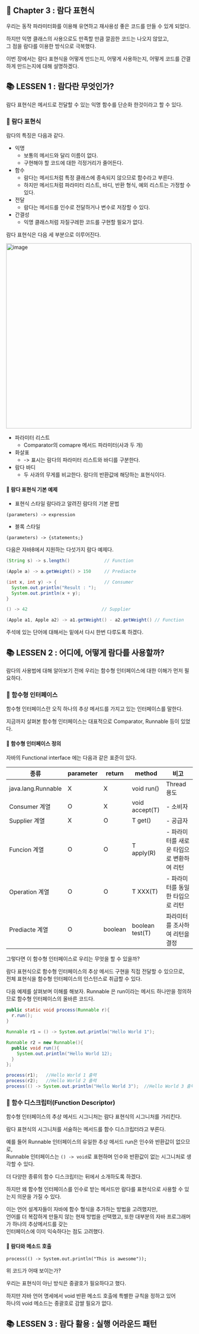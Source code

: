 ## 🌈 Chapter 3 : 람다 표현식
우리는 동작 파라미터화를 이용해 유연하고 재사용성 좋은 코드를 만들 수 있게 되었다.

하지만 익명 클래스의 사용으로도 만족할 만큼 깔끔한 코드는 나오지 않았고,   
그 점을 람다를 이용한 방식으로 극복했다.

이번 장에서는 람다 표현식을 어떻게 만드는지, 어떻게 사용하는지, 어떻게 코드를 간결하게 만드는지에 대해 설명하겠다.

## 📚 LESSEN 1 : 람다란 무엇인가?
람다 표현식은 메서드로 전달할 수 있는 익명 함수를 단순화 한것이라고 할 수 있다. 

### 🎈 람다 표현식
람다의 특징은 다음과 같다.

- 익명
  - 보통의 메서드와 달리 이름이 없다.
  - 구현해야 할 코드에 대한 걱정거리가 줄어든다.
- 함수
  - 람다는 메서드처럼 특정 클래스에 종속되지 않으므로 함수라고 부른다.
  - 하지만 메서드처럼 파라미터 리스트, 바디, 반환 형식, 예외 리스트는 가정할 수 있다.
- 전달
  - 람다는 메서드를 인수로 전달하거나 변수로 저장할 수 있다.
- 간결성
  - 익명 클래스처럼 자질구레한 코드를 구현할 필요가 없다.

람다 표현식은 다음 세 부분으로 이루어진다.

<img width="500" alt="image" src="https://github.com/Songdoeon/Book_Study/assets/96420547/b27f328a-20e1-41b2-8ac4-fea0eee27be6">

- 파라미터 리스트
  - Comparator의 comapre 메서드 파라미터(사과 두 개)
- 화살표
  - -> 표시는 람다의 파라미터 리스트와 바디를 구분한다.
- 람다 바디
  - 두 사과의 무게를 비교한다. 람다의 반환값에 해당하는 표현식이다.



#### 📕 람다 표현식 기본 예제

- 표현식 스타일 람다라고 알려진 람다의 기본 문법
```
(parameters) -> expression
```
- 블록 스타일
```
(parameters) -> {statements;}
```

다음은 자바8에서 지원하는 다섯가지 람다 예제다.

```java
(String s) -> s.length()             // Function

(Apple a) -> a.getWeight() > 150     // Prediacte

(int x, int y) -> {                  // Consumer
  System.out.println("Result : ");
  System.out.println(x + y); 
}

() -> 42                            // Supplier

(Apple a1, Apple a2) -> a1.getWeight() - a2.getWeight() // Function
```

주석에 있는 단어에 대해서는 밑에서 다시 한번 다루도록 하겠다.




## 📚 LESSEN 2 : 어디에, 어떻게 람다를 사용할까?
람다의 사용법에 대해 알아보기 전에 우리는 함수형 인터페이스에 대한 이해가 먼저 필요하다.

### 🎈 함수형 인터페이스
함수형 인터페이스란 오직 하나의 추상 메서드를 가지고 있는 인터페이스를 말한다.

지금까지 살펴본 함수형 인터페이스는 대표적으로 Comparator, Runnable 등이 있었다.

#### 📕 함수형 인터페이스 정의
자바의 Functional interface 에는 다음과 같은 표준이 있다.

|종류|parameter|return|method|비고|
|--|--|--|--|--|
|java.lang.Runnable|X|X|void run()|Thread 용도|
|Consumer 계열|O|X|void accept(T)|- 소비자|
|Supplier 계열|X|O|T get()|- 공급자|
|Funcion 계열|O|O|T apply(R)|- 파라미터를 새로운 타입으로 변환하여 리턴|
|Operation 계열|O|O|T XXX(T)|- 파라미터를 동일한 타입으로 리턴|
|Prediacte 계열|O|boolean|boolean test(T)|파라미터를 조사하여 리턴을 결정|

그렇다면 이 함수형 인터페이스로 우리는 무엇을 할 수 있을까?

람다 표현식으로 함수형 인터페이스의 추상 메서드 구현을 직접 전달할 수 있으므로,   
전체 표현식을 함수형 인터페이스의 인스턴스로 취급할 수 있다.

다음 예제를 살펴보며 이해를 해보자.
Runnable 은 run이라는 메서드 하나만을 정의하므로 함수형 인터페이스의 올바른 코드다.

```java
public static void process(Runnable r){
  r.run();
}

Runnable r1 = () -> System.out.println("Hello World 1");

Runnable r2 = new Runnable(){
  public void run(){
    System.out.println("Hello World 12);
  }
};

process(r1);   //Hello World 1 출력
process(r2);   //Hello World 2 출력
process(() -> System.out.println("Hello World 3");  //Hello World 3 출력
```

### 🎈 함수 디스크립터(Function Descriptor)
함수형 인터페이스의 추상 메서드 시그니처는 람다 표현식의 시그니처를 가리킨다.

람다 표현식의 시그니처를 서술하는 메서드를 함수 디스크립터라고 부른다.  

예를 들어 Runnable 인터페이스의 유일한 추상 메서드 run은 인수와 반환값이 없으므로,   
Runnable 인터페이스는 `() -> void`로 표현하며 인수와 반환값이 없는 시그니처로 생각할 수 있다.

더 다양한 종류의 함수 디스크립터는 뒤에서 소개하도록 하겠다.

하지만 왜 함수형 인터페이스를 인수로 받는 메서드만 람다를 표현식으로 사용할 수 있는지 의문을 가질 수 있다.

이는 언어 설계자들이 자바에 함수 형식을 추가하는 방법을 고려했지만,   
언어를 더 복잡하게 만들지 않는 현재 방법을 선택했고, 또한 대부분의 자바 프로그래머가 하나의 추상메서드를 갖는   
인터페이스에 이미 익숙하다는 점도 고려했다.

#### 📌 람다와 메소드 호출
```
process(() -> System.out.println("This is awesome"));
```
위 코드가 어때 보이는가?

우리는 표현식이 아닌 방식은 중괄호가 필요하다고 했다.

하지만 자바 언어 명세에서 void 반환 메소드 호출에 특별한 규칙을 정하고 있어   
하나의 void 메소드는 중괄호로 감쌀 필요가 없다.

## 📚 LESSEN 3 : 람다 활용 : 실행 어라운드 패턴
